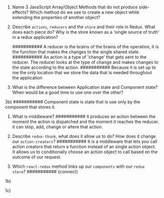 1.  Name 3 JavaScript Array/Object Methods that do not produce side-effects? Which method do we use to create a new object while extending the properties of another object?
1.  Describe `actions`, `reducers` and the `store` and their role in Redux. What does each piece do? Why is the store known as a 'single source of truth' in a redux application?

    ########### A reducer is the brains of the brains of the operation, it is the function that makes the changes to the single shared state.
    ########### An action is a type of 'change' that gets sent to the reducer. The reducer looks at the type of change and makes changes to the                  state according to the action.
    ########### Because it is set up to me the only location that we store the data that is needed throughout the application

1.  What is the difference between Application state and Component state? When would be a good time to use one over the other?

3b) ########### Component state is state that is use only by the component that stores it.

1.  What is middleware?
    ###########  it produces an action between the moment the action is dispatched and the moment it reaches the reducer. it can stop, add, change                or altere that action.
1.  Describe `redux-thunk`, what does it allow us to do? How does it change our `action-creators`?
    ########### It is a middleware that lets you call action creators that return a function instead of an single action object. It allows us to                 conditionally choose an action object to call based on the outcome of our request.

1.  Which `react-redux` method links up our `components` with our `redux store`?
    ########### {connect}


1b) 

1c) 